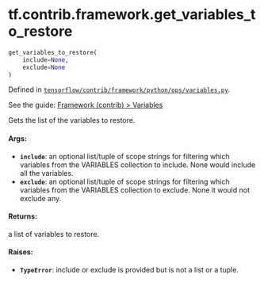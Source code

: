 <div itemscope itemtype="http://developers.google.com/ReferenceObject">
<meta itemprop="name" content="tf.contrib.framework.get_variables_to_restore" />
</div>

# tf.contrib.framework.get_variables_to_restore

``` python
get_variables_to_restore(
    include=None,
    exclude=None
)
```



Defined in [`tensorflow/contrib/framework/python/ops/variables.py`](https://www.tensorflow.org/code/tensorflow/contrib/framework/python/ops/variables.py).

See the guide: [Framework (contrib) > Variables](../../../../../api_guides/python/contrib.framework.md#Variables)

Gets the list of the variables to restore.

#### Args:

* <b>`include`</b>: an optional list/tuple of scope strings for filtering which
    variables from the VARIABLES collection to include. None would include all
    the variables.
* <b>`exclude`</b>: an optional list/tuple of scope strings for filtering which
    variables from the VARIABLES collection to exclude. None it would not
    exclude any.


#### Returns:

a list of variables to restore.


#### Raises:

* <b>`TypeError`</b>: include or exclude is provided but is not a list or a tuple.